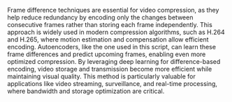 Frame difference techniques are essential for video compression, as they help reduce redundancy by encoding only the changes between consecutive frames rather than storing each frame independently. This approach is widely used in modern compression algorithms, such as H.264 and H.265, where motion estimation and compensation allow efficient encoding. Autoencoders, like the one used in this script, can learn these frame differences and predict upcoming frames, enabling even more optimized compression. By leveraging deep learning for difference-based encoding, video storage and transmission become more efficient while maintaining visual quality. This method is particularly valuable for applications like video streaming, surveillance, and real-time processing, where bandwidth and storage optimization are critical.
